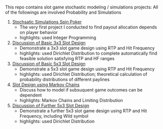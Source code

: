 This repo contains slot game stochastic modeling / simulations projects:
All of the followings are involved Probability and Simulations

1. [Stochsatic Simulations Spin Poker](https://colab.research.google.com/github/davidklhui/stochastic-modelling/blob/main/Stochastic_Simulations_Spin_Poker.ipynb)
      - The very first project I conducted to find payout allocation depends on player behavior
      - highlights: used Integer Programming
2. [Discussion of Basic 3x3 Slot Design](https://colab.research.google.com/github/davidklhui/stochastic-modelling/blob/main/Discussion_of_basic_3x3_Slot_design.ipynb)
      - Demonstrate a 3x3 slot game design using RTP and Hit Frequency
      - highlights: used Dirichlet Distribution to complete automatically find feasible solution satisfying RTP and HF ranges
3. [Discussion of Basic 5x3 Slot Design](https://colab.research.google.com/github/davidklhui/stochastic-modelling/blob/main/Discussion_of_basic_5x3_Slot_design.ipynb)
      - Demonstrate a 5x3 slot game design using RTP and Hit Frequency
      - highlights: used Dirichlet Distribution; theoretical calculation of probability distributions of different paylines
4. [Slot Design using Markov Chains](https://colab.research.google.com/github/davidklhui/stochastic-modelling/blob/main/Slot_design_using_Markov_Chains.ipynb)
      - Discuss how to model if subsuquent game outcomes can be dependent
      - highlights: Markov Chains and Limiting Distribution
6. [Discussion of Further 5x3 Slot Design](https://colab.research.google.com/github/davidklhui/stochastic-modelling/blob/main/Discussion_of_further_5x3_Slot_design.ipynb)
      - Demonstrate a further 5x3 slot game design using RTP and Hit Frequency, including Wild symbol
      - highlights: used Dirichlet Distribution
